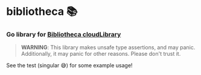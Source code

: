 # bibliotheca 📚
### Go library for [Bibliotheca cloudLibrary](https://www.yourcloudlibrary.com/)
> **WARNING**: This library makes unsafe type assertions, and may panic. Additionally, it may panic for other reasons. Please don't trust it.

See the test (singular 😅) for some example usage!
